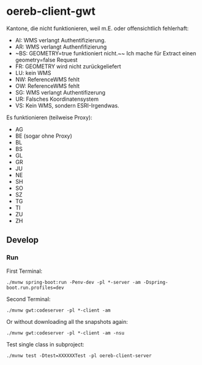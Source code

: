 # oereb-client-gwt

Kantone, die nicht funktionieren, weil m.E. oder offensichtlich fehlerhaft:

- AI: WMS verlangt Authentifizierung.
- AR: WMS verlangt Authenfifizierung
- ~BS: GEOMETRY=true funktioniert nicht.~~ Ich mache für Extract einen geometry=false Request
- FR: GEOMETRY wird nicht zurückgeliefert
- LU: kein WMS
- NW: ReferenceWMS fehlt
- OW: ReferenceWMS fehlt
- SG: WMS verlangt Authentifizerung
- UR: Falsches Koordinatensystem
- VS: Kein WMS, sondern ESRI-Irgendwas.

Es funktionieren (teilweise Proxy):

- AG
- BE (sogar ohne Proxy)
- BL
- BS
- GL
- GR
- JU
- NE
- SH
- SO
- SZ
- TG
- TI
- ZU
- ZH

## Develop

### Run 
First Terminal:
```
./mvnw spring-boot:run -Penv-dev -pl *-server -am -Dspring-boot.run.profiles=dev
```

Second Terminal:
```
./mvnw gwt:codeserver -pl *-client -am
```

Or without downloading all the snapshots again:
```
./mvnw gwt:codeserver -pl *-client -am -nsu 
```

Test single class in subproject:
```
./mvnw test -Dtest=XXXXXXTest -pl oereb-client-server
```

